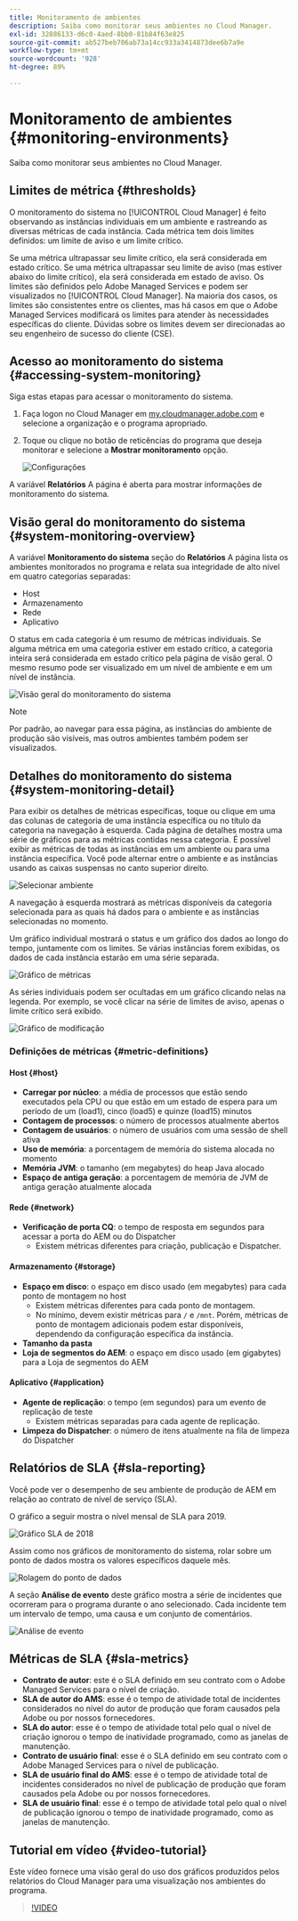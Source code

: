 ```yaml
---
title: Monitoramento de ambientes
description: Saiba como monitorar seus ambientes no Cloud Manager.
exl-id: 32886133-d6c0-4aed-8bb0-81b84f63e825
source-git-commit: ab527beb706ab73a14cc933a3414873dee6b7a9e
workflow-type: tm+mt
source-wordcount: '928'
ht-degree: 89%

---
```



# Monitoramento de ambientes {#monitoring-environments}

Saiba como monitorar seus ambientes no Cloud Manager.

## Limites de métrica {#thresholds}

O monitoramento do sistema no [!UICONTROL Cloud Manager] é feito observando as instâncias individuais em um ambiente e rastreando as diversas métricas de cada instância. Cada métrica tem dois limites definidos: um limite de aviso e um limite crítico.

Se uma métrica ultrapassar seu limite crítico, ela será considerada em estado crítico. Se uma métrica ultrapassar seu limite de aviso (mas estiver abaixo do limite crítico), ela será considerada em estado de aviso. Os limites são definidos pelo Adobe Managed Services e podem ser visualizados no [!UICONTROL Cloud Manager]. Na maioria dos casos, os limites são consistentes entre os clientes, mas há casos em que o Adobe Managed Services modificará os limites para atender às necessidades específicas do cliente. Dúvidas sobre os limites devem ser direcionadas ao seu engenheiro de sucesso do cliente (CSE).

## Acesso ao monitoramento do sistema {#accessing-system-monitoring}

Siga estas etapas para acessar o monitoramento do sistema.

1. Faça logon no Cloud Manager em [my.cloudmanager.adobe.com](https://my.cloudmanager.adobe.com) e selecione a organização e o programa apropriado.

1. Toque ou clique no botão de reticências do programa que deseja monitorar e selecione a **Mostrar monitoramento** opção.

   ![Configurações](/help/assets/first-timea1.png)

A variável **Relatórios** A página é aberta para mostrar informações de monitoramento do sistema.

## Visão geral do monitoramento do sistema {#system-monitoring-overview}

A variável **Monitoramento do sistema** seção do **Relatórios** A página lista os ambientes monitorados no programa e relata sua integridade de alto nível em quatro categorias separadas:

* Host
* Armazenamento
* Rede
* Aplicativo

O status em cada categoria é um resumo de métricas individuais. Se alguma métrica em uma categoria estiver em estado crítico, a categoria inteira será considerada em estado crítico pela página de visão geral. O mesmo resumo pode ser visualizado em um nível de ambiente e em um nível de instância.

![Visão geral do monitoramento do sistema](/help/assets/System-Monitoring-Reports.png)

>[!NOTE]
>
>Por padrão, ao navegar para essa página, as instâncias do ambiente de produção são visíveis, mas outros ambientes também podem ser visualizados.

## Detalhes do monitoramento do sistema {#system-monitoring-detail}

Para exibir os detalhes de métricas específicas, toque ou clique em uma das colunas de categoria de uma instância específica ou no título da categoria na navegação à esquerda. Cada página de detalhes mostra uma série de gráficos para as métricas contidas nessa categoria. É possível exibir as métricas de todas as instâncias em um ambiente ou para uma instância específica. Você pode alternar entre o ambiente e as instâncias usando as caixas suspensas no canto superior direito.

![Selecionar ambiente](/help/assets/System_Monitoring1.png)

A navegação à esquerda mostrará as métricas disponíveis da categoria selecionada para as quais há dados para o ambiente e as instâncias selecionadas no momento.

Um gráfico individual mostrará o status e um gráfico dos dados ao longo do tempo, juntamente com os limites. Se várias instâncias forem exibidas, os dados de cada instância estarão em uma série separada.

![Gráfico de métricas](/help/assets/Monitoring_Graphs1.png)

As séries individuais podem ser ocultadas em um gráfico clicando nelas na legenda.
Por exemplo, se você clicar na série de limites de aviso, apenas o limite crítico será exibido.

![Gráfico de modificação](/help/assets/Monitoring_Graphs2.png)

### Definições de métricas {#metric-definitions}

#### Host {#host}

* **Carregar por núcleo**: a média de processos que estão sendo executados pela CPU ou que estão em um estado de espera para um período de um (load1), cinco (load5) e quinze (load15) minutos
* **Contagem de processos**: o número de processos atualmente abertos
* **Contagem de usuários**: o número de usuários com uma sessão de shell ativa
* **Uso de memória**: a porcentagem de memória do sistema alocada no momento
* **Memória JVM**: o tamanho (em megabytes) do heap Java alocado
* **Espaço de antiga geração**: a porcentagem de memória de JVM de antiga geração atualmente alocada

#### Rede {#network}

* **Verificação de porta CQ**: o tempo de resposta em segundos para acessar a porta do AEM ou do Dispatcher
   * Existem métricas diferentes para criação, publicação e Dispatcher.

#### Armazenamento {#storage}

* **Espaço em disco**: o espaço em disco usado (em megabytes) para cada ponto de montagem no host
   * Existem métricas diferentes para cada ponto de montagem.
   * No mínimo, devem existir métricas para `/` e `/mnt`. Porém, métricas de ponto de montagem adicionais podem estar disponíveis, dependendo da configuração específica da instância.
* **Tamanho da pasta**
* **Loja de segmentos do AEM**: o espaço em disco usado (em gigabytes) para a Loja de segmentos do AEM

#### Aplicativo {#application}

* **Agente de replicação**: o tempo (em segundos) para um evento de replicação de teste
   * Existem métricas separadas para cada agente de replicação.
* **Limpeza do Dispatcher**: o número de itens atualmente na fila de limpeza do Dispatcher

## Relatórios de SLA {#sla-reporting}

Você pode ver o desempenho de seu ambiente de produção de AEM em relação ao contrato de nível de serviço (SLA).

O gráfico a seguir mostra o nível mensal de SLA para 2019.

![Gráfico SLA de 2018](/help/assets/SLA-Reports-one.png)

Assim como nos gráficos de monitoramento do sistema, rolar sobre um ponto de dados mostra os valores específicos daquele mês.

![Rolagem do ponto de dados](/help/assets/SLA-Reports-two.png)

A seção **Análise de evento** deste gráfico mostra a série de incidentes que ocorreram para o programa durante o ano selecionado. Cada incidente tem um intervalo de tempo, uma causa e um conjunto de comentários.

![Análise de evento](/help/assets/sla-reporting3.png)

## Métricas de SLA {#sla-metrics}

* **Contrato de autor**: este é o SLA definido em seu contrato com o Adobe Managed Services para o nível de criação.
* **SLA de autor do AMS**: esse é o tempo de atividade total de incidentes considerados no nível do autor de produção que foram causados pela Adobe ou por nossos fornecedores.
* **SLA do autor**: esse é o tempo de atividade total pelo qual o nível de criação ignorou o tempo de inatividade programado, como as janelas de manutenção.
* **Contrato de usuário final**: esse é o SLA definido em seu contrato com o Adobe Managed Services para o nível de publicação.
* **SLA de usuário final do AMS**: esse é o tempo de atividade total de incidentes considerados no nível de publicação de produção que foram causados pela Adobe ou por nossos fornecedores.
* **SLA de usuário final**: esse é o tempo de atividade total pelo qual o nível de publicação ignorou o tempo de inatividade programado, como as janelas de manutenção.

## Tutorial em vídeo {#video-tutorial}

Este vídeo fornece uma visão geral do uso dos gráficos produzidos pelos relatórios do Cloud Manager para uma visualização nos ambientes do programa.

>[!VIDEO](https://video.tv.adobe.com/v/26315/)
